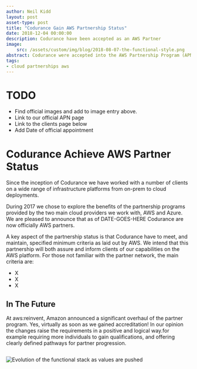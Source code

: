 ```yaml
---
author: Neil Kidd
layout: post
asset-type: post
title: "Codurance Gain AWS Partnership Status"
date: 2018-12-04 00:00:00
description: Codurance have been accepted as an AWS Partner
image: 
    src: /assets/custom/img/blog/2018-08-07-the-functional-style.png
abstract: Codurance were accepted into the AWS Partnership Program (APN) in December 2018.
tags: 
- cloud partnerships aws
---
```


# TODO
- Find official images and add to image entry above.
- Link to our official APN page
- Link to the clients page below
- Add Date of official appointment

# Codurance Achieve AWS Partner Status

Since the inception of Codurance we have worked with a number of clients on a wide range of infrastructure platforms from on-prem to cloud deployments.

During 2017 we chose to explore the benefits of the partnership programs provided by the two main cloud providers we work with, AWS and Azure. We are pleased to announce that as of DATE-GOES-HERE Codurance are now officially AWS partners.

A key aspect of the partnership status is that Codurance have to meet, and maintain, specified minimum criteria as laid out by AWS. We intend that this partnership will both assure and inform clients of our capabilities on the AWS platform. For those not familiar with the partner network, the main criteria are:

- X
- X
- X

## In The Future

At aws:reinvent, Amazon announced a significant overhaul of the partner program. Yes, virtually as soon as we gained accreditation! In our opinion the changes raise the requirements in a positive and logical way.for example  requiring more individuals to gain qualifications, and offering clearly defined pathways for partner progression.

<p style="width: 550px; margin: 2em auto">
    <img src="{{site.baseurl}}/assets/custom/img/blog/the-functional-style/functional_stack_1.png" title="How the functional stack evolves as values are pushed on to it" alt="Evolution of the functional stack as values are pushed">
</p>

